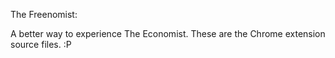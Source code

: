 The Freenomist:

A better way to experience The Economist.
These are the Chrome extension source files.
:P
